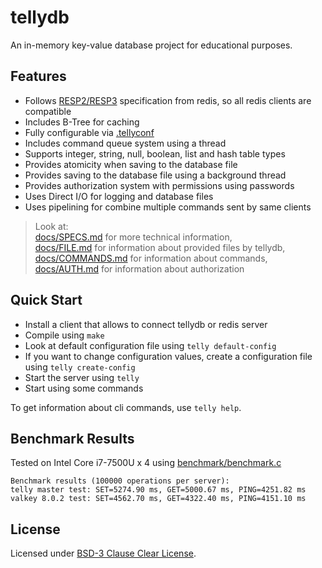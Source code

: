 # tellydb
An in-memory key-value database project for educational purposes.

## Features
+ Follows [RESP2/RESP3](https://redis.io/docs/latest/develop/reference/protocol-spec/) specification from redis, so all redis clients are compatible
+ Includes B-Tree for caching
+ Fully configurable via [.tellyconf](./docs/FILE.md)
+ Includes command queue system using a thread
+ Supports integer, string, null, boolean, list and hash table types
+ Provides atomicity when saving to the database file
+ Provides saving to the database file using a background thread
+ Provides authorization system with permissions using passwords
+ Uses Direct I/O for logging and database files
+ Uses pipelining for combine multiple commands sent by same clients

> Look at:  
> [docs/SPECS.md](./docs/SPECS.md) for more technical information,  
> [docs/FILE.md](./docs/FILE.md) for information about provided files by tellydb,  
> [docs/COMMANDS.md](./docs/COMMANDS.md) for information about commands,  
> [docs/AUTH.md](./docs/AUTH.md) for information about authorization

## Quick Start
* Install a client that allows to connect tellydb or redis server
* Compile using `make`
* Look at default configuration file using `telly default-config`
* If you want to change configuration values, create a configuration file using `telly create-config`
* Start the server using `telly`
* Start using some commands

To get information about cli commands, use `telly help`.

## Benchmark Results
Tested on Intel Core i7-7500U x 4 using [benchmark/benchmark.c](./benchmark/benchmark.c)
```
Benchmark results (100000 operations per server):
telly master test: SET=5274.90 ms, GET=5000.67 ms, PING=4251.82 ms
valkey 8.0.2 test: SET=4562.70 ms, GET=4322.40 ms, PING=4151.10 ms
```

## License
Licensed under [BSD-3 Clause Clear License](./LICENSE).
